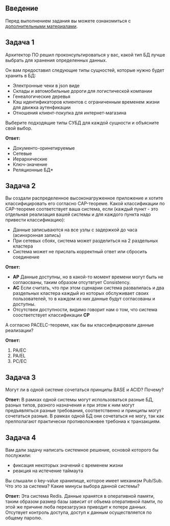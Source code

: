 ## Введение

Перед выполнением задания вы можете ознакомиться с 
[дополнительными материалами](https://github.com/netology-code/virt-homeworks/tree/virt-11/additional).

## Задача 1

Архитектор ПО решил проконсультироваться у вас, какой тип БД 
лучше выбрать для хранения определенных данных.

Он вам предоставил следующие типы сущностей, которые нужно будет хранить в БД:

- Электронные чеки в json виде 
- Склады и автомобильные дороги для логистической компании 
- Генеалогические деревья 
- Кэш идентификаторов клиентов с ограниченным временем жизни для движка аутенфикации 
- Отношения клиент-покупка для интернет-магазина 

Выберите подходящие типы СУБД для каждой сущности и объясните свой выбор.

**Ответ:**
- Документо-оринетируемые
- Сетевые
- Иерархические
- Ключ-значение
- Реляционные БД*

## Задача 2

Вы создали распределенное высоконагруженное приложение и хотите классифицировать его согласно 
CAP-теореме. Какой классификации по CAP-теореме соответствует ваша система, если 
(каждый пункт - это отдельная реализация вашей системы и для каждого пункта надо привести классификацию):

- Данные записываются на все узлы с задержкой до часа (асинхронная запись)
- При сетевых сбоях, система может разделиться на 2 раздельных кластера 
- Система может не прислать корректный ответ или сбросить соединение 

**Ответ:**
- **AP** Данные доступны, но в какой-то момент времени могут быть не соглаосваны, таким образом отсутвтует Consistency.
- **AC** Если считать, что при этом сценарии система развалилась и два раздельных кластера каждый из которых обслуживает своих пользователей, то в каждом из них данные будут согласованы и доступны.
- Отсутствеи доступности, видимо говорит нам о том, что система соостветствует классификации **CP**

А согласно PACELC-теореме, как бы вы классифицировали данные реализации?

**Ответ:**
1. PA/EC
2. PA/EL
3. PC/EC


## Задача 3

Могут ли в одной системе сочетаться принципы BASE и ACID? Почему?

**Ответ:**
В рамках одной  системы могут использоваться разные БД, разных типов, разного назначения и при этом к ним могут предъявляться разные требования, соответственно и принципы могут сочетаться разные. В рамках одной БД они сочетаться не могу, так как прелполагают практически противоложнвее требониа к транзакциям.

## Задача 4

Вам дали задачу написать системное решение, основой которого бы послужили:

- фиксация некоторых значений с временем жизни
- реакция на истечение таймаута

Вы слышали о key-value хранилище, которое имеет механизм Pub/Sub. 
Что это за система? Какие минусы выбора данной системы?

**Ответ:**
Эта система Redis.
Данные хранятся в оперативной памяти, таким образом размер базы зависит от объема оперативной памти, по этой же причине люба перезагрузка приводит к потере данных. Отсутвует контроль доступа, доступ к данным осуществляется по общему паролю.
